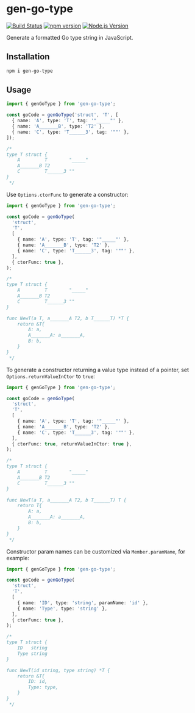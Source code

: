 # gen-go-type

[![Build Status](https://github.com/mgenware/gen-go-type/workflows/Build/badge.svg)](https://github.com/mgenware/gen-go-type/actions)
[![npm version](https://img.shields.io/npm/v/gen-go-type.svg?style=flat-square)](https://npmjs.com/package/gen-go-type)
[![Node.js Version](http://img.shields.io/node/v/gen-go-type.svg?style=flat-square)](https://nodejs.org/en/)

Generate a formatted Go type string in JavaScript.

## Installation

```sh
npm i gen-go-type
```

## Usage

```ts
import { genGoType } from 'gen-go-type';

const goCode = genGoType('struct', 'T', [
  { name: 'A', type: 'T', tag: '"_____"' },
  { name: 'A_______B', type: 'T2' },
  { name: 'C', type: 'T______3', tag: '""' },
]);

/*
type T struct {
    A         T        "_____"
    A_______B T2
    C         T______3 ""
}
 */
```

Use `Options.ctorFunc` to generate a constructor:

```ts
import { genGoType } from 'gen-go-type';

const goCode = genGoType(
  'struct',
  'T',
  [
    { name: 'A', type: 'T', tag: '"_____"' },
    { name: 'A_______B', type: 'T2' },
    { name: 'C', type: 'T______3', tag: '""' },
  ],
  { ctorFunc: true },
);

/*
type T struct {
    A         T        "_____"
    A_______B T2
    C         T______3 ""
}

func NewT(a T, a_______A T2, b T______T) *T {
    return &T{
        A: a,
        A_______A: a_______A,
        B: b,
    }
}
 */
```

To generate a constructor returning a value type instead of a pointer, set `Options.returnValueInCtor` to `true`:

```ts
import { genGoType } from 'gen-go-type';

const goCode = genGoType(
  'struct',
  'T',
  [
    { name: 'A', type: 'T', tag: '"_____"' },
    { name: 'A_______B', type: 'T2' },
    { name: 'C', type: 'T______3', tag: '""' },
  ],
  { ctorFunc: true, returnValueInCtor: true },
);

/*
type T struct {
    A         T        "_____"
    A_______B T2
    C         T______3 ""
}

func NewT(a T, a_______A T2, b T______T) T {
    return T{
        A: a,
        A_______A: a_______A,
        B: b,
    }
}
 */
```

Constructor param names can be customized via `Member.paramName`, for example:

```ts
import { genGoType } from 'gen-go-type';

const goCode = genGoType(
  'struct',
  'T',
  [
    { name: 'ID', type: 'string', paramName: 'id' },
    { name: 'Type', type: 'string' },
  ],
  { ctorFunc: true },
);

/*
type T struct {
    ID   string
    Type string
}

func NewT(id string, type string) *T {
    return &T{
        ID: id,
        Type: type,
    }
}
 */
```
